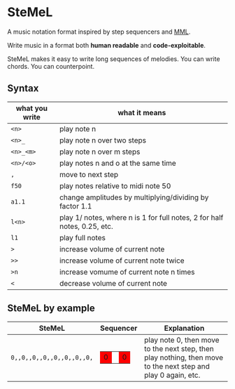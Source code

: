 # SteMeL

A music notation format inspired by step sequencers and [MML](https://en.wikipedia.org/wiki/Music_Macro_Language).

Write music in a format both **human readable** and **code-exploitable**.

SteMeL makes it easy to write long sequences of melodies. You can write chords. You can counterpoint.

## Syntax

| what you write | what it means |
| ---------------| ------------- |
| `<n>`            | play note n   |
| `<n>_`           | play note n over two steps |
| `<n>_<m>`        | play note n over m steps |
| `<n>/<o>`        | play notes n and o at the same time |
| `,`              | move to next step |
| `f50`            | play notes relative to midi note 50 |
| `a1.1`           | change amplitudes by multiplying/dividing by factor 1.1 |
| `l<n>`           | play 1/<n> notes, where n is 1 for full notes, 2 for half notes, 0.25, etc.|
| `l1`             | play full notes |
| `>`              | increase volume of current note |
| `>>`             | increase volume of current note twice |
| `>n`             | increase vomume of current note n times |
| `<`              | decrease volume of current note |

## SteMeL by example

| SteMeL | Sequencer | Explanation |
| -------| ----------| ------------|
| `0,,0,,0,,0,,0,,0,,0,,0,` | <table><tr><td colspan="2" style="background-color:red">0</td><td></td><td bgcolor="red">0</td></tr></table> | play note 0, then move to the next step, then play nothing, then move to the next step and play 0 again, etc. |
